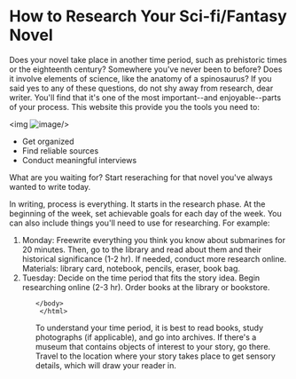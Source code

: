 <!DOCTYPE html>
<html>
  <head>
    <title>How To Research Your Sci-fi/Fantasy Novel</title>   
  </head>
  
  </body>
        <h1>How to Research Your Sci-fi/Fantasy Novel</h1>
        <p>Does your novel take place in another time period, such as prehistoric times or the eighteenth century? Somewhere you've never been to before? Does it involve elements of science, like the anatomy of a spinosaurus? If you said yes to any of these questions, do not shy away from research, dear writer. You'll find that it's one of the most important--and enjoyable--parts of your process. This website this provide you the tools you need to:
  
  <img ![image](https://user-images.githubusercontent.com/80429009/114476193-a7659800-9bae-11eb-8fd0-52468bbc45e7.jpeg)/>
  
  <ul>
  <li>Get organized</li>
  <li>Find reliable sources</li>
  <li>Conduct meaningful interviews</li>
  </ul>
  
  <p>What are you waiting for? Start reseraching for that novel you've always wanted to write today. </p> 
        
  
  </body>
  </html>


<!DOCTYPE html>
<html>
  <head>
    <title>Get Organized</title>   
  </head>
  
  </body>
         <p>In writing, process is everything. It starts in the research phase. At the beginning of the week, set achievable goals for each day of the week. You can also include things you'll need to use for researching. For example:</p>
  <ol>
    <li>Monday: Freewrite everything you think you know about submarines for 20 minutes. Then, go to the library and read about them and their historical significance (1-2 hr). If needed, conduct more research online. Materials: library card, notebook, pencils, eraser, book bag. </li>
    <li>Tuesday: Decide on the time period that fits the story idea. Begin researching online (2-3 hr). Order books at the library or bookstore. </li>
    <ol>
        <img![image](https://user-images.githubusercontent.com/80429009/114477073-6e2e2780-9bb0-11eb-85e9-434d365eec9b.jpeg)/>

    
    </body>
     </html>

 
 <!DOCTYPE html>
<html>
  <head>
    <title>Finding Reliable Sources</title>   
  </head>
  <body>
    <p>To understand your time period, it is best to read books, study photographs (if applicable), and go into archives. If there's a museum that contains objects of interest to your story, go there. Travel to the location where your story takes place to get sensory details, which will draw your reader in. </p>
  

